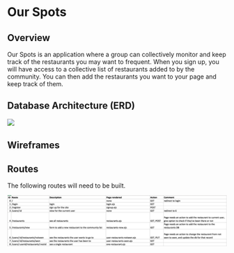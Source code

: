 # Our Spots

## Overview

Our Spots is an application where a group can collectively monitor and keep track of the restaurants you may want to frequent. When you sign up, you will have access to a collective list of restaurants added to by the community. You can then add the restaurants you want to your page and keep track of them.

## Database Architecture (ERD)

![](readmes/our_spots_erd.png)


## Wireframes



## Routes

The following routes will need to be built.

![](readmes/routes.png)

